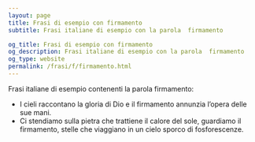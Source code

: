 ```yaml
---
layout: page
title: Frasi di esempio con firmamento 
subtitle: Frasi italiane di esempio con la parola  firmamento

og_title: Frasi di esempio con firmamento 
og_description: Frasi italiane di esempio con la parola  firmamento
og_type: website
permalink: /frasi/f/firmamento.html
---
```


Frasi italiane di esempio contenenti la parola firmamento:


- I cieli raccontano la gloria di Dio e il firmamento annunzia l’opera delle sue mani.
- Ci stendiamo sulla pietra che trattiene il calore del sole, guardiamo il firmamento, stelle che viaggiano in un cielo sporco di fosforescenze.
